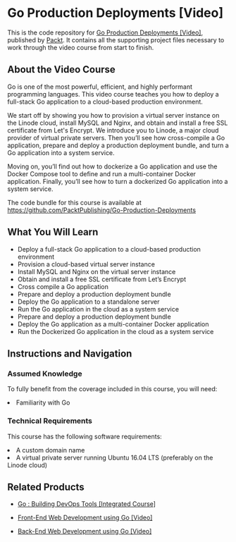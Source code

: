 # Go Production Deployments [Video]
This is the code repository for [Go Production Deployments [Video]](https://www.packtpub.com/web-development/go-production-deployments-video?utm_source=github&utm_medium=repository&utm_campaign=9781788399340), published by [Packt](https://www.packtpub.com/?utm_source=github). It contains all the supporting project files necessary to work through the video course from start to finish.
## About the Video Course
Go is one of the most powerful, efficient, and highly performant programming languages. This video course teaches you how to deploy a full-stack Go application to a cloud-based production environment.

We start off by showing you how to provision a virtual server instance on the Linode cloud, install MySQL and Nginx, and obtain and install a free SSL certificate from Let's Encrypt. We introduce you to Linode, a major cloud provider of virtual private servers. Then you’ll see how cross-compile a Go application, prepare and deploy a production deployment bundle, and turn a Go application into a system service.

Moving on, you’ll find out how to dockerize a Go application and use the Docker Compose tool to define and run a multi-container Docker application. Finally, you’ll see how to turn a dockerized Go application into a system service.

The code bundle for this course is available at https://github.com/PacktPublishing/Go-Production-Deployments

<H2>What You Will Learn</H2>
<DIV class=book-info-will-learn-text>
<UL>
<LI>Deploy a full-stack Go application to a cloud-based production environment
<LI>Provision a cloud-based virtual server instance
<LI>Install MySQL and Nginx on the virtual server instance
<LI>Obtain and install a free SSL certificate from Let’s Encrypt
<LI>Cross compile a Go application
<LI>Prepare and deploy a production deployment bundle
<LI>Deploy the Go application to a standalone server
<LI>Run the Go application in the cloud as a system service
<LI>Prepare and deploy a production deployment bundle
<LI>Deploy the Go application as a multi-container Docker application
<LI>Run the Dockerized Go application in the cloud as a system service </LI></UL></DIV>

## Instructions and Navigation
### Assumed Knowledge
To fully benefit from the coverage included in this course, you will need:<br/>
<LI>Familiarity with Go


### Technical Requirements
This course has the following software requirements:<br/>
<LI>A custom domain name
<LI>A virtual private server running Ubuntu 16.04 LTS (preferably on the Linode cloud)


## Related Products
* [Go : Building DevOps Tools [Integrated Course]](https://www.packtpub.com/networking-and-servers/go-building-devops-tools-integrated-course?utm_source=github&utm_medium=repository&utm_campaign=9781788472418)

* [Front-End Web Development using Go [Video]](https://www.packtpub.com/web-development/front-end-web-development-using-go-video?utm_source=github&utm_medium=repository&utm_campaign=9781788398916)

* [Back-End Web Development using Go [Video]](https://www.packtpub.com/web-development/back-end-web-development-using-go-video?utm_source=github&utm_medium=repository&utm_campaign=9781788392761)

